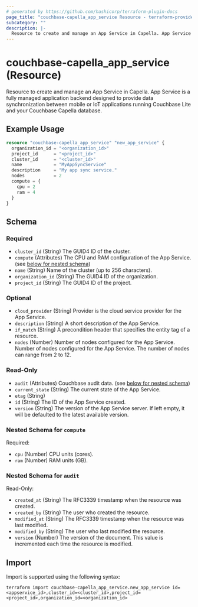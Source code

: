 ```yaml
---
# generated by https://github.com/hashicorp/terraform-plugin-docs
page_title: "couchbase-capella_app_service Resource - terraform-provider-couchbase-capella"
subcategory: ""
description: |-
  Resource to create and manage an App Service in Capella. App Service is a fully managed application backend designed to provide data synchronization between mobile or IoT applications running Couchbase Lite and your Couchbase Capella database.
---
```


# couchbase-capella_app_service (Resource)

Resource to create and manage an App Service in Capella. App Service is a fully managed application backend designed to provide data synchronization between mobile or IoT applications running Couchbase Lite and your Couchbase Capella database.

## Example Usage

```terraform
resource "couchbase-capella_app_service" "new_app_service" {
  organization_id = "<organization_id>"
  project_id      = "<project_id>"
  cluster_id      = "<cluster_id>"
  name            = "MyAppSyncService"
  description     = "My app sync service."
  nodes           = 2
  compute = {
    cpu = 2
    ram = 4
  }
}
```

<!-- schema generated by tfplugindocs -->
## Schema

### Required

- `cluster_id` (String) The GUID4 ID of the cluster.
- `compute` (Attributes) The CPU and RAM configuration of the App Service. (see [below for nested schema](#nestedatt--compute))
- `name` (String) Name of the cluster (up to 256 characters).
- `organization_id` (String) The GUID4 ID of the organization.
- `project_id` (String) The GUID4 ID of the project.

### Optional

- `cloud_provider` (String) Provider is the cloud service provider for the App Service.
- `description` (String) A short description of the App Service.
- `if_match` (String) A precondition header that specifies the entity tag of a resource.
- `nodes` (Number) Number of nodes configured for the App Service. Number of nodes configured for the App Service. The number of nodes can range from 2 to 12.

### Read-Only

- `audit` (Attributes) Couchbase audit data. (see [below for nested schema](#nestedatt--audit))
- `current_state` (String) The current state of the App Service.
- `etag` (String)
- `id` (String) The ID of the App Service created.
- `version` (String) The version of the App Service server. If left empty, it will be defaulted to the latest available version.

<a id="nestedatt--compute"></a>
### Nested Schema for `compute`

Required:

- `cpu` (Number) CPU units (cores).
- `ram` (Number) RAM units (GB).


<a id="nestedatt--audit"></a>
### Nested Schema for `audit`

Read-Only:

- `created_at` (String) The RFC3339 timestamp when the resource was created.
- `created_by` (String) The user who created the resource.
- `modified_at` (String) The RFC3339 timestamp when the resource was last modified.
- `modified_by` (String) The user who last modified the resource.
- `version` (Number) The version of the document. This value is incremented each time the resource is modified.

## Import

Import is supported using the following syntax:

```shell
terraform import couchbase-capella_app_service.new_app_service id=<appservice_id>,cluster_id=<cluster_id>,project_id=<project_id>,organization_id=<organization_id>
```
